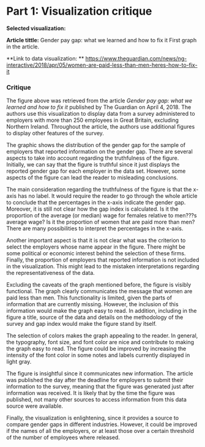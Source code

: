 Part 1: Visualization critique
==============================

**Selected visualization:**

**Article tittle:** Gender pay gap: what we learned and how to fix it
First graph in the article.

**Link to data visualization: **
<https://www.theguardian.com/news/ng-interactive/2018/apr/05/women-are-paid-less-than-men-heres-how-to-fix-it>

### Critique

The figure above was retrieved from the article *Gender pay gap: what we
learned and how to fix it* published by The Guardian on April 4, 2018.
The authors use this visualization to display data from a survey
administered to employers with more than 250 employees in Great Britain,
excluding Northern Ireland. Throughout the article, the authors use
additional figures to display other features of the survey.

The graphic shows the distribution of the gender gap for the sample of
employers that reported information on the gender gap. There are several
aspects to take into account regarding the truthfulness of the figure.
Initially, we can say that the figure is truthful since it just displays
the reported gender gap for each employer in the data set. However, some
aspects of the figure can lead the reader to misleading conclusions.

The main consideration regarding the truthfulness of the figure is that
the x-axis has no label. It would require the reader to go through the
whole article to conclude that the percentages in the x-axis indicate
the gender gap. Moreover, it is still not clear how the gap index is
calculated. Is it the proportion of the average (or median) wage for
females relative to men???s average wage? Is it the proportion of women
that are paid more than men? There are many possibilities to interpret
the percentages in the x-axis.

Another important aspect is that it is not clear what was the criterion
to select the employers whose name appear in the figure. There might be
some political or economic interest behind the selection of these firms.
Finally, the proportion of employers that reported information is not
included in the visualization. This might lead to the mistaken
interpretations regarding the representativeness of the data.

Excluding the caveats of the graph mentioned before, the figure is
visibly functional. The graph clearly communicates the message that
women are paid less than men. This functionality is limited, given the
parts of information that are currently missing. However, the inclusion
of this information would make the graph easy to read. In addition,
including in the figure a title, source of the data and details on the
methodology of the survey and gap index would make the figure stand by
itself.

The selection of colors makes the graph appealing to the reader. In
general, the typography, font size, and font color are nice and
contribute to making the graph easy to read. The figure could be
improved by increasing the intensity of the font color in some notes and
labels currently displayed in light gray.

The figure is insightful since it communicates new information. The
article was published the day after the deadline for employers to submit
their information to the survey, meaning that the figure was generated
just after information was received. It is likely that by the time the
figure was published, not many other sources to access information from
this data source were available.

Finally, the visualization is enlightening, since it provides a source
to compare gender gaps in different industries. However, it could be
improved if the names of all the employers, or at least those over a
certain threshold of the number of employees where released.
